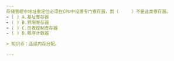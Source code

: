 ```yaml
---
存储管理中地址重定位必须在CPU中设置专门寄存器，而（　　　）不是此类寄存器。
- ( ) A.基址寄存器 
- ( ) B.界限寄存器 
- ( ) C.页表控制寄存器 
- ( ) D.程序计数器

> 知识点：连续内存分配。

---
```

